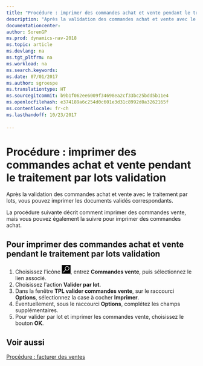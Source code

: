 ```yaml
---
title: "Procédure : imprimer des commandes achat et vente pendant le traitement par lots validation"
description: "Après la validation des commandes achat et vente avec le traitement par lots, vous pouvez imprimer les documents validés correspondants."
documentationcenter: 
author: SorenGP
ms.prod: dynamics-nav-2018
ms.topic: article
ms.devlang: na
ms.tgt_pltfrm: na
ms.workload: na
ms.search.keywords: 
ms.date: 07/01/2017
ms.author: sgroespe
ms.translationtype: HT
ms.sourcegitcommit: b9b1f062ee6009f34698ea2cf33bc25bdd5b11e4
ms.openlocfilehash: e374189a6c254d0c601e3d31c8992d0a3262165f
ms.contentlocale: fr-ch
ms.lasthandoff: 10/23/2017

---
```

# <a name="how-to-print-sales-and-purchase-orders-during-batch-posting"></a>Procédure : imprimer des commandes achat et vente pendant le traitement par lots validation
Après la validation des commandes achat et vente avec le traitement par lots, vous pouvez imprimer les documents validés correspondants.  

La procédure suivante décrit comment imprimer des commandes vente, mais vous pouvez également la suivre pour imprimer des commandes achat.  

## <a name="to-print-sales-and-purchase-orders-during-batch-posting"></a>Pour imprimer des commandes achat et vente pendant le traitement par lots validation  

1.  Choisissez l'icône ![Page ou état pour la recherche](../../media/ui-search/search_small.png "icône Page ou état pour la recherche"), entrez **Commandes vente**, puis sélectionnez le lien associé.  
2.  Choisissez l'action **Valider par lot**.  
3.  Dans la fenêtre **TPL valider commandes vente**, sur le raccourci **Options**, sélectionnez la case à cocher **Imprimer**.  
4.  Éventuellement, sous le raccourci **Options**, complétez les champs supplémentaires.  
5.  Pour valider par lot et imprimer les commandes vente, choisissez le bouton **OK**.  

## <a name="see-also"></a>Voir aussi  
[Procédure : facturer des ventes](../../sales-how-invoice-sales.md)

